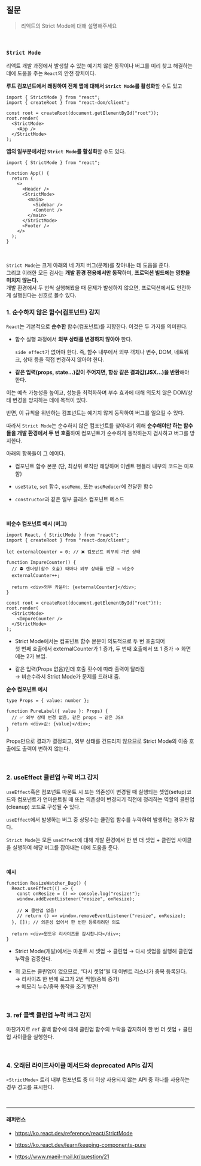 ## 질문

> 리액트의 Strict Mode에 대해 설명해주세요

<br>

### `Strict Mode`

리액트 개발 과정에서 발생할 수 있는 예기치 않은 동작이나 버그를 미리 찾고 해결하는 데에 도움을 주는 `React`의 안전 장치이다.

**루트 컴포넌트에서 래핑하여 전체 앱에 대해서 `Strict Mode`를 활성화**할 수도 있고

```tsx
import { StrictMode } from "react";
import { createRoot } from "react-dom/client";

const root = createRoot(document.getElementById("root"));
root.render(
  <StrictMode>
    <App />
  </StrictMode>
);
```

**앱의 일부분에서만 `Strict Mode`를 활성화**할 수도 있다.

```tsx
import { StrictMode } from "react";

function App() {
  return (
    <>
      <Header />
      <StrictMode>
        <main>
          <Sidebar />
          <Content />
        </main>
      </StrictMode>
      <Footer />
    </>
  );
}
```

<br>

`Strict Mode`는 크게 아래의 네 가지 버그(문제)를 찾아내는 데 도움을 준다. <br>
그리고 이러한 모든 검사는 **개발 환경 전용에서만 동작**하며, **프로덕션 빌드에는 영향을 미치지 않는다.**<br>
개발 환경에서 두 번씩 실행해봤을 때 문제가 발생하지 않으면, 프로덕션에서도 안전하게 실행된다는 신호로 볼수 있다.

### 1. 순수하지 않은 함수(컴포넌트) 감지

`React`는 기본적으로 **순수한** 함수(컴포넌트)를 지향한다. 이것은 두 가지를 의미한다.

- 함수 실행 과정에서 **외부 상태를 변경하지 않아야** 한다.

  `side effect`가 없어야 한다. 즉, 함수 내부에서 외부 객체나 변수, DOM, 네트워크, 상태 등을 직접 변경하지 않아야 한다.

- **같은 입력(props, state...)값이 주어지면, 항상 같은 결과값(JSX...)을 반환**해야 한다.

이는 예측 가능성을 높이고, 성능을 최적화하며 부수 효과에 대해 의도치 않은 DOM/상태 변경을 방지하는 데에 목적이 있다.

반면, 이 규칙을 위반하는 컴포넌트는 예기치 않게 동작하여 버그를 일으킬 수 있다.

따라서 `Strict Mode`는 순수하지 않은 컴포넌트를 찾아내기 위해 **순수해야만 하는 함수들을 개발 환경에서 두 번 호출**하여 컴포넌트가 순수하게 동작하는지 검사하고 버그를 방지한다.

아래의 항목들이 그 예이다.

- 컴포넌트 함수 본문 (단, 최상위 로직만 해당하며 이벤트 핸들러 내부의 코드는 미포함)

- `useState`, `set` 함수, `useMemo`, 또는 `useReducer`에 전달한 함수

- `constructor`과 같은 일부 클래스 컴포넌트 메소드

<br>

**비순수 컴포넌트 예시 (버그)**

```tsx
import React, { StrictMode } from "react";
import { createRoot } from "react-dom/client";

let externalCounter = 0; // ❌ 컴포넌트 외부의 가변 상태

function ImpureCounter() {
  // ⛔️ 렌더링(함수 호출) 때마다 외부 상태를 변경 → 비순수
  externalCounter++;

  return <div>외부 카운터: {externalCounter}</div>;
}

const root = createRoot(document.getElementById("root")!);
root.render(
  <StrictMode>
    <ImpureCounter />
  </StrictMode>
);
```

- Strict Mode에서는 컴포넌트 함수 본문이 의도적으로 두 번 호출되어 <br>
  첫 번째 호출에서 externalCounter가 1 증가, 두 번째 호출에서 또 1 증가 → 화면에는 2가 보임.

- 같은 입력(Props 없음)인데 호출 횟수에 따라 출력이 달라짐 <br>
  → 비순수라서 Strict Mode가 문제를 드러내 줌.

**순수 컴포넌트 예시**

```tsx
type Props = { value: number };

function PureLabel({ value }: Props) {
  // ✅ 외부 상태 변경 없음, 같은 props → 같은 JSX
  return <div>값: {value}</div>;
}
```

Props만으로 결과가 결정되고, 외부 상태를 건드리지 않으므로 Strict Mode의 이중 호출에도 출력이 변하지 않는다.

<br>

### 2. useEffect 클린업 누락 버그 감지

`useEffect`훅은 컴포넌트 마운트 시 또는 의존성이 변경될 때 실행되는 셋업(setup)코드와 컴포넌트가 언마운트될 때 또는 의존성이 변경되기 직전에 정리하는 역할의 클린업(cleanup) 코드로 구성될 수 있다.

`useEffect`에서 발생하는 버그 중 상당수는 클린업 함수를 누락하여 발생하는 경우가 많다.

`Strict Mode`는 모든 `useEffect`에 대해 개발 환경에서 한 번 더 셋업 + 클린업 사이클을 실행하여 해당 버그를 잡아내는 데에 도움을 준다.

<br>

**예시**

```tsx
function ResizeWatcher_Bug() {
  React.useEffect(() => {
    const onResize = () => console.log("resize!");
    window.addEventListener("resize", onResize);

    // ❌ 클린업 없음!
    // return () => window.removeEventListener("resize", onResize);
  }, []); // 의존성 없어서 한 번만 등록하려던 의도

  return <div>윈도우 리사이즈를 감시합니다</div>;
}
```

- Strict Mode(개발)에서는 마운트 시 셋업 → 클린업 → 다시 셋업을 실행해 클린업 누락을 검증한다.

- 위 코드는 클린업이 없으므로, “다시 셋업”될 때 이벤트 리스너가 중복 등록된다. <br>
  → 리사이즈 한 번에 로그가 2번 찍힘(중복 증가) <br>
  → 메모리 누수/중복 동작을 조기 발견!

<br>

### 3. ref 콜백 클린업 누락 버그 감지

마찬가지로 `ref` 콜백 함수에 대해 클린업 함수의 누락을 감지하여 한 번 더 셋업 + 클린업 사이클을 실행한다.

<br>

### 4. 오래된 라이프사이클 메서드와 deprecated APIs 감지

`<StrictMode>` 트리 내부 컴포넌트 중 더 이상 사용되지 않는 API 중 하나를 사용하는 경우 경고를 표시한다.

<br>

---

#### 래퍼런스

- https://ko.react.dev/reference/react/StrictMode

- https://ko.react.dev/learn/keeping-components-pure

- https://www.maeil-mail.kr/question/21
